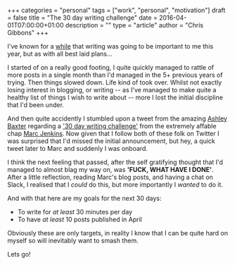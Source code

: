 +++
categories = "personal"
tags = ["work", "personal", "motivation"]
draft = false
title = "The 30 day writing challenge"
date = 2016-04-01T07:00:00+01:00
description = ""
type = "article"
author = "Chris Gibbons"
+++

I've known for a [while](/2016/02/19/motivation) that writing was going to be important to me this year, but as with all best laid plans...

I started of on a really good footing, I quite quickly managed to rattle of more posts in a single month than I'd managed in the 5+ previous years of trying. Then things slowed down. Life kind of took over. Whilst not exactly losing interest in blogging, or writing -- as I've managed to make quite a healthy list of things I wish to write about -- more I lost the initial discipline that I'd been under.

And then quite accidently I stumbled upon a tweet from the amazing [Ashley Baxter](https://twitter.com/iamashley/status/715103047068827648) regarding a ['30 day writing challenge'](https://marcjenkins.co.uk/the-30-day-writing-challenge/) from the extremely affable chap [Marc Jenkins](https://twitter.com/marcjenkins). Now given that I follow both of these folk on Twitter I was surprised that I'd missed the initial announcement, but hey, a quick tweet later to Marc and suddenly I was onboard.

I think the next feeling that passed, after the self gratifying thought that I'd managed to almost blag my way on, was **'FUCK, WHAT HAVE I DONE'**. After a little reflection, reading Marc's blog posts, and having a chat on Slack, I realised that I _could_ do this, but more importantly I _wanted_ to do it.

And with that here are my goals for the next 30 days:

* To write for _at least_ 30 minutes per day
* To have _at least_ 10 posts published in April

Obviously these are only targets, in reality I know that I can be quite hard on myself so will inevitably want to smash them.

Lets go!
